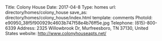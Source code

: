 Title:          Colony House
Date:           2017-04-8
Type:           homes
url:            directory/homes/colony_house
save_as:        directory/homes/colony_house/index.html
template:       comments
PhotoId:        e90950_38f5f900929c4603b747f58e4b76ff5e.jpg
Telephone:      (615)-800-6339
Address:        2325 Willowbrook Dr, Murfreesboro, TN 37130, United States
website:        http://www.colonyhouseapts.net/

